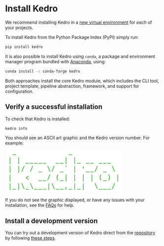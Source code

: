 # Install Kedro

We recommend installing Kedro in a [new virtual environment](01_prerequisites.md#working-with-virtual-environments) for *each* of your projects.

To install Kedro from the Python Package Index (PyPI) simply run:

```bash
pip install kedro
```

It is also possible to install Kedro using `conda`, a package and environment manager program bundled with [Anaconda](01_prerequisites.md#working-with-virtual-environments), using:

```bash
conda install -c conda-forge kedro
```

Both approaches install the core Kedro module, which includes the CLI tool, project template, pipeline abstraction, framework, and support for configuration.

## Verify a successful installation

To check that Kedro is installed:

```bash
kedro info
```

You should see an ASCII art graphic and the Kedro version number. For example:

![](images/kedro_graphic.png)

If you do not see the graphic displayed, or have any issues with your installation, see the [FAQs](../06_resources/01_faq.md) for help.

## Install a development version

You can try out a development version of Kedro direct from the [repository](https://github.com/quantumblacklabs/kedro) by following [these steps](../06_resources/01_faq.md#how-can-i-use-development-version-of-kedro).

